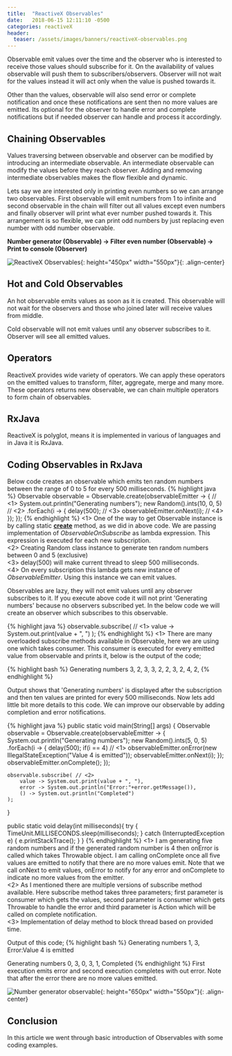 ```yaml
---
title:  "ReactiveX Observables"
date:   2018-06-15 12:11:10 -0500
categories: reactiveX
header:
  teaser: /assets/images/banners/reactiveX-observables.png
---
```


Observable emit values over the time and the observer who is interested to receive those values should subscribe for it. On the availability of values observable will push them to subscribers/observers. Observer will not wait for the values instead it will act only when the value is pushed towards it.

Other than the values, observable will also send error or complete notification and once these notifications are sent then no more values are emitted. Its optional for the observer to handle error and complete notifications but if needed observer can handle and process it accordingly. 

## Chaining Observables

Values traversing between observable and observer can be modified by introducing an intermediate observable. An intermediate observable can modify the values before they reach observer. Adding and removing intermediate observables makes the flow flexible and dynamic.

Lets say we are interested only in printing even numbers so we can arrange two observables. First observable will emit numbers from 1 to infinite and second observable in the chain will filter out all values except even numbers and finally observer will print what ever number pushed towards it. This arrangement is so flexible, we can print odd numbers by just replacing even number with odd number observable.

**Number generator (Observable) -> Filter even number (Observable) -> Print to console (Observer)**

![ReactiveX Observables]({{site.baseurl}}/assets/images/posts/reactivex-observables.png){: height="450px" width="550px"}{: .align-center}

## Hot and Cold Observables

An hot observable emits values as soon as it is created. This observable will not wait for the observers and those who joined later will receive values from middle.

Cold observable will not emit values until any observer subscribes to it. Observer will see all emitted values.

## Operators

ReactiveX provides wide variety of operators. We can apply these operators on the emitted values to transform, filter, aggregate, merge and many more. These operators returns new observable, we can chain multiple operators to form chain of observables.

## RxJava

ReactiveX is polyglot, means it is implemented in various of languages and in Java it is RxJava.

## Coding Observables in RxJava

Below code creates an observable which emits ten random numbers between the range of 0 to 5 for every 500 milliseconds.
{% highlight java %}
Observable<Integer> observable = Observable.create(observableEmitter -> { // <1>
    System.out.println("Generating numbers");
    new Random().ints(10, 0, 5) // <2>
        .forEach(i -> {
            delay(500); // <3>
            observableEmitter.onNext(i); // <4>
        });
});
{% endhighlight %}
<1> One of the way to get Observable instance is by calling static **[create](http://reactivex.io/RxJava/javadoc/io/reactivex/Observable.html#create-io.reactivex.ObservableOnSubscribe-)** method, as we did in above code. We are passing implementation of *ObservableOnSubscribe* as lambda expression. This expression is executed for each new subscription.  
<2> Creating Random class instance to generate ten random numbers between 0 and 5 (exclusive)  
<3> delay(500) will make current thread to sleep 500 milliseconds.  
<4> On every subscription this lambda gets new instance of *ObservableEmitter*. Using this instance we can emit values.

Observables are lazy, they will not emit values until any observer subscribes to it. If you execute above code it will not print 'Generating numbers' because no observers subscribed yet. In the below code we will create an observer which subscribes to this observable.

{% highlight java %}
observable.subscribe( // <1>
    value -> System.out.print(value + ", ")
);
{% endhighlight %}
<1> There are many overloaded subscribe methods available in Observable, here we are using one which takes consumer. This consumer is executed for every emitted value from observable and prints it, below is the output of the code;

{% highlight bash %}
Generating numbers
3, 2, 3, 3, 2, 2, 3, 2, 4, 2, 
{% endhighlight %}

Output shows that 'Generating numbers' is displayed after the subscription and then ten values are printed for every 500 milliseconds. Now lets add little bit more details to this code. We can improve our observable by adding completion and error notifications.

{% highlight java %}
public static void main(String[] args) {
    Observable<Integer> observable = Observable.create(observableEmitter -> {
        System.out.println("Generating numbers");
        new Random().ints(5, 0, 5)
                .forEach(i -> {
                    delay(500);
                    if(i == 4) // <1>
                        observableEmitter.onError(new IllegalStateException("Value 4 is emitted"));
                        observableEmitter.onNext(i);
                });
        observableEmitter.onComplete();
    });

    observable.subscribe( // <2>
        value -> System.out.print(value + ", "),
        error -> System.out.println("Error:"+error.getMessage()),
        () -> System.out.println("Completed")
    );
}

public static void delay(int milliseconds){
    try {
        TimeUnit.MILLISECONDS.sleep(milliseconds);
    } catch (InterruptedException e) {
        e.printStackTrace();
    }
}
{% endhighlight %}
<1> I am generating five random numbers and if the generated random number is 4 then onError is called which takes Throwable object. I am calling onComplete once all five values are emitted to notify that there are no more values emit. Note that we call onNext to emit values, onError to notify for any error and onComplete to indicate no more values from the emitter.  
<2> As I mentioned there are multiple versions of subscribe method available. Here subscribe method takes three parameters; first parameter is consumer which gets the values, second parameter is consumer which gets Throwable to handle the error and third parameter is Action which will be called on complete notification.  
<3> Implementation of delay method to block thread based on provided time.

Output of this code; 
{% highlight bash %}
Generating numbers
1, 3, Error:Value 4 is emitted

Generating numbers
0, 3, 0, 3, 1, Completed
{% endhighlight %}
First execution emits error and second execution completes with out error. Note that after the error there are no more values emitted.

![Number generator observable]({{site.baseurl}}/assets/images/posts/number-generator-observable.png){: height="650px" width="550px"}{: .align-center}

## Conclusion
In this article we went through basic introduction of Observables with some coding examples.
